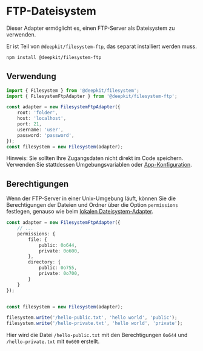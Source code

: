 # FTP-Dateisystem

Dieser Adapter ermöglicht es, einen FTP-Server als Dateisystem zu verwenden.

Er ist Teil von `@deepkit/filesystem-ftp`, das separat installiert werden muss.

```sh
npm install @deepkit/filesystem-ftp
```

## Verwendung

```typescript
import { Filesystem } from '@deepkit/filesystem';
import { FilesystemFtpAdapter } from '@deepkit/filesystem-ftp';

const adapter = new FilesystemFtpAdapter({
    root: 'folder',
    host: 'localhost',
    port: 21,
    username: 'user',
    password: 'password',
});
const filesystem = new Filesystem(adapter);
```

Hinweis: Sie sollten Ihre Zugangsdaten nicht direkt im Code speichern. Verwenden Sie stattdessen Umgebungsvariablen oder [App-Konfiguration](./app.md#configuration).

## Berechtigungen

Wenn der FTP-Server in einer Unix-Umgebung läuft, können Sie die Berechtigungen der Dateien und Ordner über die Option `permissions` festlegen, genauso wie beim [lokalen Dateisystem-Adapter](./local.md).

```typescript
const adapter = new FilesystemFtpAdapter({
    // ...
    permissions: {
        file: {
            public: 0o644,
            private: 0o600,
        },
        directory: {
            public: 0o755,
            private: 0o700,
        }
    }
});


const filesystem = new Filesystem(adapter);

filesystem.write('/hello-public.txt', 'hello world', 'public');
filesystem.write('/hello-private.txt', 'hello world', 'private');
```

Hier wird die Datei `/hello-public.txt` mit den Berechtigungen `0o644` und `/hello-private.txt` mit `0o600` erstellt.